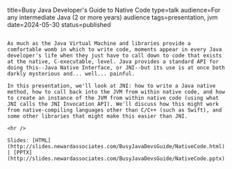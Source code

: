 title=Busy Java Developer's Guide to Native Code
type=talk
audience=For any intermediate Java (2 or more years) audience
tags=presentation, jvm
date=2024-05-30
status=published
~~~~~~

As much as the Java Virtual Machine and libraries provide a comfortable womb in which to write code, moments appear in every Java developer's life when they just have to call down to code that exists at the native, C-executable, level. Java provides a standard API for doing this--Java Native Interface, or JNI--but its use is at once both darkly mysterious and... well... painful.

In this presentation, we'll look at JNI: how to write a Java native method, how to call back into the JVM from within native code, and how to create an instance of the JVM from within native code (using what JNI calls the JNI Invocation API). We'll discuss how this might work from native-compiling languages other than C/C++ (such as Swift), and some other libraries that might make this easier than JNI.
    
<hr />

Slides: [HTML](http://slides.newardassociates.com/BusyJavaDevsGuide/NativeCode.html) | [PPTX](http://slides.newardassociates.com/BusyJavaDevsGuide/NativeCode.pptx)
